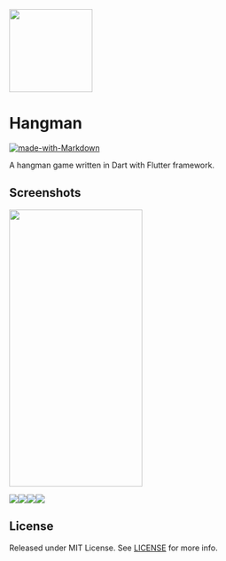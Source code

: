 <img width="150" height="150" src="./res/documentation/icon.png" />

# Hangman
[![made-with-Markdown](https://img.shields.io/badge/Made%20with-Flutter-1389FD.svg)](http://flutter.dev)

A hangman game written in Dart with Flutter framework.

## Screenshots
<img src="./res/documentation/hangman_animation.gif" width="240" height="500" />

<img src="./res/documentation/pre1.png"><img src="./res/documentation/pre2.png"><img src="./res/documentation/pre3.png"><img src="./res/documentation/pre4.png">

## License

Released under MIT License. See [LICENSE](LICENSE) for more info.
